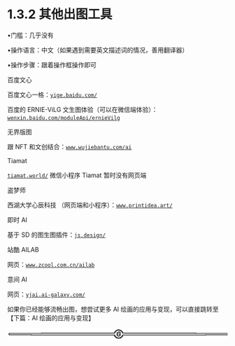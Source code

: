 # 1.3.2 其他出图工具

•门槛：几乎没有

•操作语言：中文（如果遇到需要英文描述词的情况，善用翻译器）

•操作步骤：跟着操作框操作即可

百度文心

百度文心一格：[`yige.baidu.com/`](https://yige.baidu.com/?accessToken=eyJhbGciOiJIUzI1NiIsImtpZCI6ImRlZmF1bHQiLCJ0eXAiOiJKV1QifQ.eyJleHAiOjE2Njg1MDM0NjYsImZpbGVHVUlEIjoiNXJrOWQwekV2bUhNbjlxeCIsImlhdCI6MTY2ODUwMzE2NiwiaXNzIjoidXBsb2FkZXJfYWNjZXNzX3Jlc291cmNlIiwidXNlcklkIjotNzM1ODA2ODk4MX0.pPZyVpxdSuMEfv_nbVd-Z1cBehPproEdTiZiYY8ERFQ)

百度的 ERNIE-ViLG 文生图体验（可以在微信端体验）：[`wenxin.baidu.com/moduleApi/ernieVilg`](https://wenxin.baidu.com/moduleApi/ernieVilg?accessToken=eyJhbGciOiJIUzI1NiIsImtpZCI6ImRlZmF1bHQiLCJ0eXAiOiJKV1QifQ.eyJleHAiOjE2Njg1MDM0NjYsImZpbGVHVUlEIjoiNXJrOWQwekV2bUhNbjlxeCIsImlhdCI6MTY2ODUwMzE2NiwiaXNzIjoidXBsb2FkZXJfYWNjZXNzX3Jlc291cmNlIiwidXNlcklkIjotNzM1ODA2ODk4MX0.pPZyVpxdSuMEfv_nbVd-Z1cBehPproEdTiZiYY8ERFQ)

无界版图

跟 NFT 和文创结合：[`www.wujiebantu.com/ai`](https://www.wujiebantu.com/ai?accessToken=eyJhbGciOiJIUzI1NiIsImtpZCI6ImRlZmF1bHQiLCJ0eXAiOiJKV1QifQ.eyJleHAiOjE2Njg1MDM0NjYsImZpbGVHVUlEIjoiNXJrOWQwekV2bUhNbjlxeCIsImlhdCI6MTY2ODUwMzE2NiwiaXNzIjoidXBsb2FkZXJfYWNjZXNzX3Jlc291cmNlIiwidXNlcklkIjotNzM1ODA2ODk4MX0.pPZyVpxdSuMEfv_nbVd-Z1cBehPproEdTiZiYY8ERFQ)

Tiamat

[`tiamat.world/`](https://tiamat.world/?accessToken=eyJhbGciOiJIUzI1NiIsImtpZCI6ImRlZmF1bHQiLCJ0eXAiOiJKV1QifQ.eyJleHAiOjE2Njg1MDM0NjYsImZpbGVHVUlEIjoiNXJrOWQwekV2bUhNbjlxeCIsImlhdCI6MTY2ODUwMzE2NiwiaXNzIjoidXBsb2FkZXJfYWNjZXNzX3Jlc291cmNlIiwidXNlcklkIjotNzM1ODA2ODk4MX0.pPZyVpxdSuMEfv_nbVd-Z1cBehPproEdTiZiYY8ERFQ) 微信小程序 Tiamat 暂时没有网页端

盗梦师

西湖大学心辰科技 （网页端和小程序）：[`www.printidea.art/`](https://www.printidea.art/?accessToken=eyJhbGciOiJIUzI1NiIsImtpZCI6ImRlZmF1bHQiLCJ0eXAiOiJKV1QifQ.eyJleHAiOjE2Njg1MDM0NjYsImZpbGVHVUlEIjoiNXJrOWQwekV2bUhNbjlxeCIsImlhdCI6MTY2ODUwMzE2NiwiaXNzIjoidXBsb2FkZXJfYWNjZXNzX3Jlc291cmNlIiwidXNlcklkIjotNzM1ODA2ODk4MX0.pPZyVpxdSuMEfv_nbVd-Z1cBehPproEdTiZiYY8ERFQ)

即时 AI

基于 SD 的图生图插件：[`js.design/`](https://js.design/?accessToken=eyJhbGciOiJIUzI1NiIsImtpZCI6ImRlZmF1bHQiLCJ0eXAiOiJKV1QifQ.eyJleHAiOjE2Njg1MDM0NjYsImZpbGVHVUlEIjoiNXJrOWQwekV2bUhNbjlxeCIsImlhdCI6MTY2ODUwMzE2NiwiaXNzIjoidXBsb2FkZXJfYWNjZXNzX3Jlc291cmNlIiwidXNlcklkIjotNzM1ODA2ODk4MX0.pPZyVpxdSuMEfv_nbVd-Z1cBehPproEdTiZiYY8ERFQ)

站酷 AILAB

网页：[`www.zcool.com.cn/ailab`](https://www.zcool.com.cn/ailab?accessToken=eyJhbGciOiJIUzI1NiIsImtpZCI6ImRlZmF1bHQiLCJ0eXAiOiJKV1QifQ.eyJleHAiOjE2Njg1MDM0NjYsImZpbGVHVUlEIjoiNXJrOWQwekV2bUhNbjlxeCIsImlhdCI6MTY2ODUwMzE2NiwiaXNzIjoidXBsb2FkZXJfYWNjZXNzX3Jlc291cmNlIiwidXNlcklkIjotNzM1ODA2ODk4MX0.pPZyVpxdSuMEfv_nbVd-Z1cBehPproEdTiZiYY8ERFQ)

意间 AI

网页：[`yjai.ai-galaxy.com/`](http://yjai.ai-galaxy.com/)

如果你已经能够流畅出图，想尝试更多 AI 绘画的应用与变现，可以直接跳转至【下篇：AI 绘画的应用与变现】

![](img/e12d1c8b9f4ffdf6c4edf913cceed533.png)